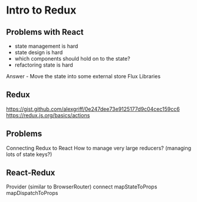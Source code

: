# Intro to Redux

## Problems with React
- state management is hard
- state design is hard
- which components should hold on to the state?
- refactoring state is hard

Answer - Move the state into some external store
Flux
Libraries

## Redux
https://gist.github.com/alexgriff/0e247dee73e9125177d9c04cec159cc6
https://redux.js.org/basics/actions

## Problems
Connecting Redux to React
How to manage very large reducers? (managing lots of state keys?)

## React-Redux
Provider (similar to BrowserRouter)
connect
mapStateToProps
mapDispatchToProps
